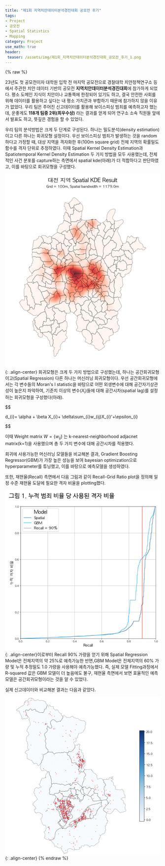 ```yaml
---
title: "제1회 지역치안데이터분석경진대회 공모전 후기"
tags:
- Project
- 공모전
- Spatial Statistics
- Mapping
category: Project
use_math: true
header: 
 teaser: /assets/img/제1회_지역치안데이터분석경진대회_공모전_후기_1.png
---
```

{% raw %}

23년도 첫 공모전이자 대학원 입학 전 마지막 공모전으로 경찰대학 치안정책연구소 등에서 주관한 치안 데이터 기반의 공모전 **지역치안데이터분석경진대회**에 참가하게 되었다. 평소 도메인 지식이 치안이나 교통쪽에 한정되어 있기도 하고, 결국 안전한 사회를 위해 데이터를 활용하고 싶다는 내 평소 가치관과 부합하기 때문에 참가하지 않을 이유가 없었다. 우리 팀은 주어진 신고데이터를 활용해 보이스피싱 범죄를 예측하고자 했는데, 운좋게도 **118개 팀중 2위(최우수상)** 라는 결과를 얻게 되어 연구소 소속 직원들 앞에서 발표도 하고, 뜻깊은 경험을 할 수 있었다.

우리 팀의 분석방법은 크게 두 단계로 구성된다. 하나는 밀도분석(density estimation)이고 다른 하나는 회귀모형 설정이다. 우선 보이스피싱 범죄가 발생하는 것을 random하다고 가정할 때, 대상 지역을 격자화한 후(100m square grid) 전체 지역의 확률밀도함수를 격자 단위로 추정하였다.
이때 Spatial Kernel Density Estimation과 Spatiotemporal Kernel Density Estimation 두 가지 방법을 모두 사용했는데, 전체적인 사건 분포를 capture하는 측면에서 spatial kde(아래)가 더 적합하다고 판단하였고, 이를 바탕으로 회귀모형을 구성했다.

![](/assets/img/제1회_지역치안데이터분석경진대회_공모전_후기_0.png){: .align-center}
회귀모형은 크게 두 가지 방법으로 구성했는데, 하나는 공간회귀모형이고(Spatial Regression) 다른 하나는 머신러닝 회귀모형이다. 우선 공간회귀모형에서는 각 변수들의 Moran's I statistic을 바탕으로 어떤 외생변수에 대해 공간자기상관성이 높은지 파악하여, 기준치 이상의 변수($X_{i}$)들에 대해 공간시차(spatial lag)를 설정하는 회귀모형을 구성했다(아래).

$$

d_{i}= \alpha + \beta X_{i}+ \delta\sum_{i}w_{ij}X_{i}'+\epsilon_{i}

$$

이때 Weight matrix $W=\{w_{ij}\}$ 는 k-nearest-neighborhood adjacnet matrix(k=1)을 사용했으며 총 두 가지 변수에 대해 공간시차를 적용했다. 

회귀에 사용가능한 머신러닝 모델들을 비교해본 결과, Gradient Boosting Regressor(GBM)가 가장 높은 성능을 보여 bayesian optimization으로 hyperparameter를 튜닝했고, 이를 바탕으로 예측모델을 생성하였다.

또한, 재현율(Recall) 측면에서 다음 그림과 같이 Recall-Grid Ratio plot을 정의해 일정 수준 재현율 도달에 필요한 격자 비율을 plotting했다.

![](/assets/img/제1회_지역치안데이터분석경진대회_공모전_후기_1.png){: .align-center}이로부터 Recall 90% 가량을 얻기 위해 Spatial Regression Model은 전체지역의 약 25%로 예측가능한 반면,GBM Model은 전체지역의 60% 가량 및 누적 추정밀도 1.0 가량을 사용해야 예측가능했다. 즉, 실제 모델 Fitting과정에서 R-squared 값은 GBM 모델이 더 높음에도 불구, 재현율 측면에서 보면 효율적인 예측 모델은 공간회귀모형이라는 것을 알 수 있었다.

실제 신고데이터와 비교해본 결과는 다음과 같았다.

![](/assets/img/제1회_지역치안데이터분석경진대회_공모전_후기_2.png){: .align-center}
{% endraw %}